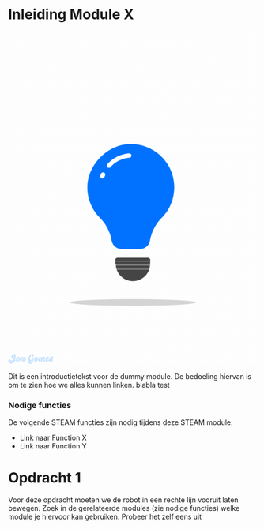 # Inleiding Module X


<img src="https://github.com/BertVanAcker/steam-jack/blob/main/Resources/Assets/General/bulb.gif?raw=True?raw=True"/>

Dit is een introductietekst voor de dummy module.
De bedoeling hiervan is om te zien hoe we alles kunnen linken.
blabla
test
### Nodige functies

De volgende STEAM functies zijn nodig tijdens deze STEAM module:
* Link naar Function X
* Link naar Function Y

# Opdracht 1

Voor deze opdracht moeten we de robot in een rechte lijn vooruit laten bewegen.
Zoek in de gerelateerde modules (zie nodige functies) welke module je hiervoor kan gebruiken.
Probeer het zelf eens uit
